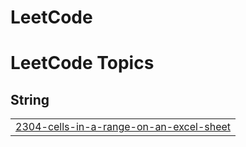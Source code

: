 # LeetCode
<!---LeetCode Topics Start-->
# LeetCode Topics
## String
|  |
| ------- |
| [2304-cells-in-a-range-on-an-excel-sheet](https://github.com/SandeepKumarMamidipaka/LeetCode/tree/master/2304-cells-in-a-range-on-an-excel-sheet) |
<!---LeetCode Topics End-->